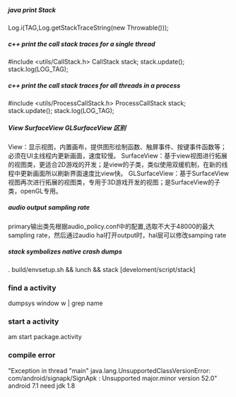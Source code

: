 
##### java print Stack
Log.i(TAG,Log.getStackTraceString(new Throwable()));

##### c++ print the call stack traces for a single thread
#include <utils/CallStack.h>
CallStack stack;
stack.update();
stack.log(LOG_TAG);

##### c++ print the call stack traces for all threads in a process
#include <utils/ProcessCallStack.h>
ProcessCallStack stack;
stack.update();
stack.log(LOG_TAG);

##### View SurfaceView GLSurfaceView 区别

View：显示视图，内置画布，提供图形绘制函数、触屏事件、按键事件函数等；必须在UI主线程内更新画面，速度较慢。
SurfaceView：基于view视图进行拓展的视图类，更适合2D游戏的开发；是view的子类，类似使用双缓机制，在新的线程中更新画面所以刷新界面速度比view快。
GLSurfaceView：基于SurfaceView视图再次进行拓展的视图类，专用于3D游戏开发的视图；是SurfaceView的子类，openGL专用。

##### audio output sampling rate
primary输出类先根据audio_policy.conf中的配置,选取不大于48000的最大sampling rate，然后通过audio hal打开output时，hal层可以修改samping rate


##### stack symbolizes native crash dumps

. build/envsetup.sh && lunch && stack
[develoment/script/stack]

### find a activity
dumpsys window w | grep name

### start a activity
am start package.activity

### compile error
"Exception in thread "main" java.lang.UnsupportedClassVersionError: com/android/signapk/SignApk : Unsupported major.minor version 52.0"
android 7.1 need jdk 1.8
